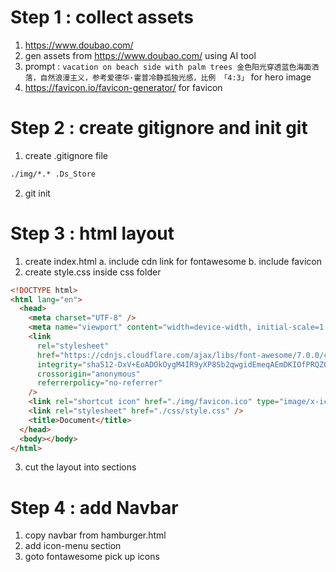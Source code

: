 # Step 1 : collect assets

1. https://www.doubao.com/
2. gen assets from https://www.doubao.com/ using AI tool
3. prompt : `vacation on beach side with palm trees 金色阳光穿透蓝色海面洒落，自然浪漫主义，参考爱德华·霍普冷静孤独光感，比例 「4:3」` for hero image
4. https://favicon.io/favicon-generator/ for favicon

# Step 2 : create gitignore and init git

1. create .gitignore file

```html
./img/*.* .Ds_Store
```

2. git init

# Step 3 : html layout

1. create index.html
   a. include cdn link for fontawesome
   b. include favicon
2. create style.css inside css folder

```html
<!DOCTYPE html>
<html lang="en">
  <head>
    <meta charset="UTF-8" />
    <meta name="viewport" content="width=device-width, initial-scale=1.0" />
    <link
      rel="stylesheet"
      href="https://cdnjs.cloudflare.com/ajax/libs/font-awesome/7.0.0/css/all.min.css"
      integrity="sha512-DxV+EoADOkOygM4IR9yXP8Sb2qwgidEmeqAEmDKIOfPRQZOWbXCzLC6vjbZyy0vPisbH2SyW27+ddLVCN+OMzQ=="
      crossorigin="anonymous"
      referrerpolicy="no-referrer"
    />
    <link rel="shortcut icon" href="./img/favicon.ico" type="image/x-icon" />
    <link rel="stylesheet" href="./css/style.css" />
    <title>Document</title>
  </head>
  <body></body>
</html>
```

3. cut the layout into sections

# Step 4 : add Navbar

1. copy navbar from hamburger.html
2. add icon-menu section
3. goto fontawesome pick up icons
